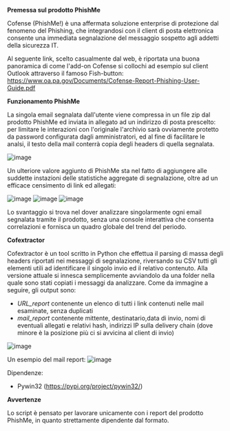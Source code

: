 **Premessa sul prodotto PhishMe**

Cofense (PhishMe!) è una affermata soluzione enterprise di protezione dal fenomeno del Phishing, che integrandosi
con il client di posta elettronica consente una immediata segnalazione del messaggio sospetto agli addetti della sicurezza IT.

Al seguente link, scelto casualmente dal web, è riportata una buona panoramica di come l'add-on Cofense si collochi
ad esempio sul client Outlook attraverso il famoso Fish-button:
https://www.oa.pa.gov/Documents/Cofense-Report-Phishing-User-Guide.pdf

**Funzionamento PhishMe**

La singola email segnalata dall'utente viene compressa in un file zip dal prodotto PhishMe ed inviata in allegato ad un
indirizzo di posta prescelto: per limitare le interazioni con l'originale l'archivio sarà ovviamente protetto da password
configurata dagli amministratori, ed al fine di facilitare le analsi, il testo della mail conterrà copia degli headers di quella
segnalata.

![image](https://github.com/fdefoe/Cofextractor/assets/166450568/f21ce68d-39cb-4042-9402-511ae2e8f995)

Un ulteriore valore aggiunto di PhishMe sta nel fatto di aggiungere alle suddette instazioni delle statistiche aggregate di
segnalazione, oltre ad un efficace censimento di link ed allegati:

![image](https://github.com/fdefoe/Cofextractor/assets/166450568/61031b14-4c8f-4846-931e-14f22c531c41)
![image](https://github.com/fdefoe/Cofextractor/assets/166450568/a6f23cf5-beb9-46be-b175-efff41da50de)
![image](https://github.com/fdefoe/Cofextractor/assets/166450568/f31458a9-8ca8-49c4-892d-8b1bbde48b34)

Lo svantaggio si trova nel dover analizzare singolarmente ogni email segnalata tramite il prodotto, senza una console
interattiva che consenta correlazioni e fornisca un quadro globale del trend del periodo.


**Cofextractor**

Cofextractor è un tool scritto in Python che effettua il parsing di massa degli headers riportati nei messaggi di segnalazione,
riversando su CSV tutti gli elementi utili ad identificare il singolo invio ed il relativo contenuto.
Alla versione attuale si innesca semplicemente avviandolo da una folder nella quale sono stati copiati i messaggi da analizzare.
Come da immagine a seguire, gli output sono:
* _URL_report_ contenente un elenco di tutti i link contenuti nelle mail esaminate, senza duplicati
* _mail_report_ contenente mittente, destinatario,data di invio, nomi di eventuali allegati e relativi hash, indirizzi IP sulla
delivery chain (dove minore è la posizione più ci si avvicina al client di invio)


![image](https://github.com/fdefoe/Cofextractor/assets/166450568/d80513da-4429-4977-867c-cad60e1646b6)


Un esempio del mail report:
![image](https://github.com/fdefoe/Cofextractor/assets/166450568/5759cdd4-ea34-4e67-85c8-dcf1429e72fb)


Dipendenze:
* Pywin32 (https://pypi.org/project/pywin32/)

**Avvertenze**

Lo script è pensato per lavorare unicamente con i report del prodotto PhishMe, in quanto strettamente dipendente dal formato.
